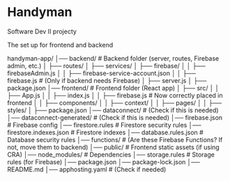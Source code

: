# Handyman
Software Dev II projecty 


The set up for frontend and backend 

handyman-app/
│── backend/                 # Backend folder (server, routes, Firebase admin, etc.)
│   ├── routes/
│   ├── services/
│   ├── firebase/
│   │   ├── firebaseAdmin.js
│   │   ├── firebase-service-account.json
│   │   ├── firebase.js  # (Only if backend needs Firebase)
│   ├── server.js
│   ├── package.json
│── frontend/                # Frontend folder (React app)
│   ├── src/
│   │   ├── App.js
│   │   ├── index.js
│   │   ├── firebase.js  # Now correctly placed in frontend
│   │   ├── components/
│   │   ├── context/
│   │   ├── pages/
│   │   ├── styles/
│   ├── package.json
│── dataconnect/             # (Check if this is needed)
│── dataconnect-generated/   # (Check if this is needed)
│── firebase.json            # Firebase config
│── firestore.rules          # Firestore security rules
│── firestore.indexes.json   # Firestore indexes
│── database.rules.json      # Database security rules
│── functions/               # (Are these Firebase Functions? If not, move them to backend)
│── public/                  # Frontend static assets (if using CRA)
│── node_modules/            # Dependencies
│── storage.rules            # Storage rules (for Firebase)
│── package.json
│── package-lock.json
│── README.md
│── apphosting.yaml          # (Check if needed)
